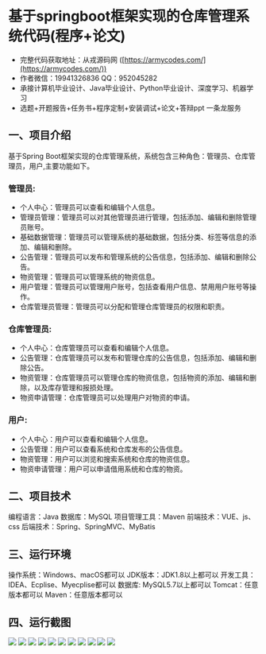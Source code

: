 基于springboot框架实现的仓库管理系统代码(程序+论文)
=
- 完整代码获取地址：从戎源码网 ([https://armycodes.com/](https://armycodes.com/))
- 作者微信：19941326836  QQ：952045282 
- 承接计算机毕业设计、Java毕业设计、Python毕业设计、深度学习、机器学习
- 选题+开题报告+任务书+程序定制+安装调试+论文+答辩ppt 一条龙服务

一、项目介绍
---
基于Spring Boot框架实现的仓库管理系统，系统包含三种角色：管理员、仓库管理员，用户,主要功能如下。


### 管理员:
- 个人中心：管理员可以查看和编辑个人信息。
- 管理员管理：管理员可以对其他管理员进行管理，包括添加、编辑和删除管理员账号。
- 基础数据管理：管理员可以管理系统的基础数据，包括分类、标签等信息的添加、编辑和删除。
- 公告管理：管理员可以发布和管理系统的公告信息，包括添加、编辑和删除公告。
- 物资管理：管理员可以管理系统的物资信息。
- 用户管理：管理员可以管理用户账号，包括查看用户信息、禁用用户账号等操作。
- 仓库管理员管理：管理员可以分配和管理仓库管理员的权限和职责。


### 仓库管理员:
- 个人中心：仓库管理员可以查看和编辑个人信息。
- 公告管理：仓库管理员可以发布和管理仓库的公告信息，包括添加、编辑和删除公告。
- 物资管理：仓库管理员可以管理仓库的物资信息，包括物资的添加、编辑和删除，以及库存管理和报损处理。
- 物资申请管理：仓库管理员可以处理用户对物资的申请。
  
### 用户:
- 个人中心：用户可以查看和编辑个人信息。
- 公告管理：用户可以查看系统和仓库发布的公告信息。
- 物资管理：用户可以浏览和搜索系统和仓库的物资信息。
- 物资申请管理：用户可以申请借用系统和仓库的物资。


二、项目技术
---
编程语言：Java
数据库：MySQL
项目管理工具：Maven
前端技术：VUE、js、css
后端技术：Spring、SpringMVC、MyBatis

三、运行环境
---
操作系统：Windows、macOS都可以
JDK版本：JDK1.8以上都可以
开发工具：IDEA、Ecplise、Myecplise都可以
数据库: MySQL5.7以上都可以
Tomcat：任意版本都可以
Maven：任意版本都可以

四、运行截图
---
![](image/1.png)
![](image/2.png)
![](image/3.png)
![](image/4.png)
![](image/5.png)
![](image/6.png)
![](image/7.png)
![](image/8.png)
![](image/9.png)
![](image/10.png)
![](image/11.png)
